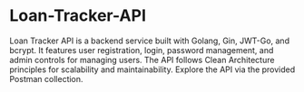 # Loan-Tracker-API
Loan Tracker API is a backend service built with Golang, Gin, JWT-Go, and bcrypt. It features user registration, login, password management, and admin controls for managing users. The API follows Clean Architecture principles for scalability and maintainability. Explore the API via the provided Postman collection.

